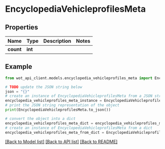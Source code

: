# EncyclopediaVehicleprofilesMeta


## Properties

Name | Type | Description | Notes
------------ | ------------- | ------------- | -------------
**count** | **int** |  | 

## Example

```python
from wot_api_client.models.encyclopedia_vehicleprofiles_meta import EncyclopediaVehicleprofilesMeta

# TODO update the JSON string below
json = "{}"
# create an instance of EncyclopediaVehicleprofilesMeta from a JSON string
encyclopedia_vehicleprofiles_meta_instance = EncyclopediaVehicleprofilesMeta.from_json(json)
# print the JSON string representation of the object
print(EncyclopediaVehicleprofilesMeta.to_json())

# convert the object into a dict
encyclopedia_vehicleprofiles_meta_dict = encyclopedia_vehicleprofiles_meta_instance.to_dict()
# create an instance of EncyclopediaVehicleprofilesMeta from a dict
encyclopedia_vehicleprofiles_meta_from_dict = EncyclopediaVehicleprofilesMeta.from_dict(encyclopedia_vehicleprofiles_meta_dict)
```
[[Back to Model list]](../README.md#documentation-for-models) [[Back to API list]](../README.md#documentation-for-api-endpoints) [[Back to README]](../README.md)


